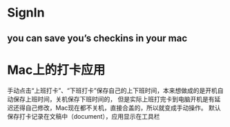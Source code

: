 # SignIn
you can save you’s checkins in your mac
---
Mac上的打卡应用
=============
手动点击“上班打卡”、“下班打卡”保存自己的上下班时间，本来想做成的是开机自动保存上班时间，关机保存下班时间的，
但是实际上班打完卡到电脑开机是有延迟还得自己修改，Mac现在都不关机，直接合盖的，所以就变成手动操作。
默认保存打卡记录在文稿中（document），应用显示在工具栏
